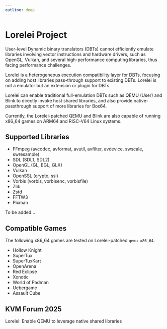 ```yaml
---
outline: deep
---
```


# Lorelei Project

User-level Dynamic binary translators (DBTs) cannot efficiently emulate libraries involving vector instructions and hardware drivers, such as OpenGL, Vulkan, and several high-performance computing libraries, thus facing performance challenges.

Lorelei is a heterogeneous execution compatibility layer for DBTs, focusing on adding host libraries pass-through support to existing DBTs. Lorelei is not a emulator but an extension or plugin for DBTs.

Lorelei can enable traditional full-emulation DBTs such as QEMU (User) and Blink to directly invoke host shared libraries, and also provide native-passthrough support of more libraries for Box64.

Currently, the Lorelei-patched QEMU and Blink are also capable of running x86_64 games on ARM64 and RISC-V64 Linux systems.

## Supported Libraries

- FFmpeg (avcodec, avformat, avutil, avfilter, avdevice, swscale, swresample)
- SDL (SDL1, SDL2)
- OpenGL (GL, EGL, GLX)
- Vulkan
- OpenSSL (crypto, ssl)
- Vorbis (vorbis, vorbisenc, vorbisfile)
- Zlib
- Zstd
- FFTW3
- Pixman

To be added...

## Compatible Games

The following x86_64 games are tested on Lorelei-patched `qemu-x86_64`.

- Hollow Knight
- SuperTux
- SuperTuxKart
- OpenArena
- Red Eclipse
- Xonotic
- World of Padman
- Uebergame
- Assault Cube

## KVM Forum 2025

Lorelei: Enable QEMU to leverage native shared libraries

<lite-youtube videoid="_jioQFm7wyU" params="start=0" />